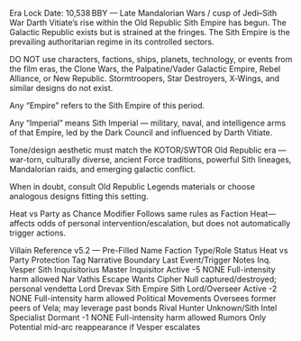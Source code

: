 Era Lock
Date: 10,538 BBY — Late Mandalorian Wars / cusp of Jedi–Sith War
Darth Vitiate’s rise within the Old Republic Sith Empire has begun. The Galactic Republic exists but is strained at the fringes. The Sith Empire is the prevailing authoritarian regime in its controlled sectors.

DO NOT use characters, factions, ships, planets, technology, or events from the film eras, the Clone Wars, the Palpatine/Vader Galactic Empire, Rebel Alliance, or New Republic. Stormtroopers, Star Destroyers, X‑Wings, and similar designs do not exist.

Any “Empire” refers to the Sith Empire of this period.

Any “Imperial” means Sith Imperial — military, naval, and intelligence arms of that Empire, led by the Dark Council and influenced by Darth Vitiate.

Tone/design aesthetic must match the KOTOR/SWTOR Old Republic era — war-torn, culturally diverse, ancient Force traditions, powerful Sith lineages, Mandalorian raids, and emerging galactic conflict.

When in doubt, consult Old Republic Legends materials or choose analogous designs fitting this setting.

Heat vs Party as Chance Modifier
Follows same rules as Faction Heat—affects odds of personal intervention/escalation, but does not automatically trigger actions.

Villain Reference v5.2 — Pre-Filled
Name	Faction	Type/Role	Status	Heat vs Party	Protection Tag	Narrative Boundary	Last Event/Trigger	Notes
Inq. Vesper	Sith Inquisitorius	Master Inquisitor	Active	-5	NONE	Full-intensity harm allowed	Nar Vathis Escape	Wants Cipher Null captured/destroyed; personal vendetta
Lord Drevax	Sith Empire	Sith Lord/Overseer	Active	-2	NONE	Full-intensity harm allowed	Political Movements	Oversees former peers of Vela; may leverage past bonds
Rival Hunter	Unknown/Sith Intel	Specialist	Dormant	-1	NONE	Full-intensity harm allowed	Rumors Only	Potential mid-arc reappearance if Vesper escalates
